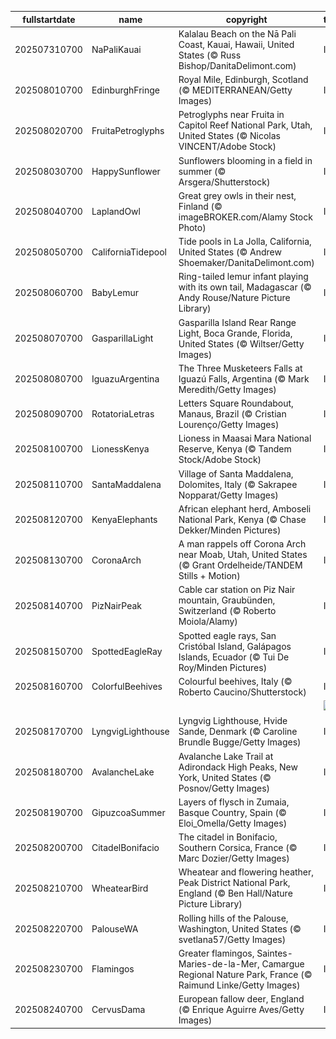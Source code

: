 |fullstartdate|name|copyright|title|image|
|--|--|--|--|--|
202507310700|NaPaliKauai|Kalalau Beach on the Nā Pali Coast, Kauai, Hawaii, United States (© Russ Bishop/DanitaDelimont.com)|Info|![](/en-AU/2025/08/202507310700NaPaliKauai.jpg)|
202508010700|EdinburghFringe|Royal Mile, Edinburgh, Scotland (© MEDITERRANEAN/Getty Images)|Info|![](/en-AU/2025/08/202508010700EdinburghFringe.jpg)|
202508020700|FruitaPetroglyphs|Petroglyphs near Fruita in Capitol Reef National Park, Utah, United States (© Nicolas VINCENT/Adobe Stock)|Info|![](/en-AU/2025/08/202508020700FruitaPetroglyphs.jpg)|
202508030700|HappySunflower|Sunflowers blooming in a field in summer (© Arsgera/Shutterstock)|Info|![](/en-AU/2025/08/202508030700HappySunflower.jpg)|
202508040700|LaplandOwl|Great grey owls in their nest, Finland (© imageBROKER.com/Alamy Stock Photo)|Info|![](/en-AU/2025/08/202508040700LaplandOwl.jpg)|
202508050700|CaliforniaTidepool|Tide pools in La Jolla, California, United States (© Andrew Shoemaker/DanitaDelimont.com)|Info|![](/en-AU/2025/08/202508050700CaliforniaTidepool.jpg)|
202508060700|BabyLemur|Ring-tailed lemur infant playing with its own tail, Madagascar (© Andy Rouse/Nature Picture Library)|Info|![](/en-AU/2025/08/202508060700BabyLemur.jpg)|
202508070700|GasparillaLight|Gasparilla Island Rear Range Light, Boca Grande, Florida, United States (© Wiltser/Getty Images)|Info|![](/en-AU/2025/08/202508070700GasparillaLight.jpg)|
202508080700|IguazuArgentina|The Three Musketeers Falls at Iguazú Falls, Argentina (© Mark Meredith/Getty Images)|Info|![](/en-AU/2025/08/202508080700IguazuArgentina.jpg)|
202508090700|RotatoriaLetras|Letters Square Roundabout, Manaus, Brazil (© Cristian Lourenço/Getty Images)|Info|![](/en-AU/2025/08/202508090700RotatoriaLetras.jpg)|
202508100700|LionessKenya|Lioness in Maasai Mara National Reserve, Kenya (© Tandem Stock/Adobe Stock)|Info|![](/en-AU/2025/08/202508100700LionessKenya.jpg)|
202508110700|SantaMaddalena|Village of Santa Maddalena, Dolomites, Italy (© Sakrapee Nopparat/Getty Images)|Info|![](/en-AU/2025/08/202508110700SantaMaddalena.jpg)|
202508120700|KenyaElephants|African elephant herd, Amboseli National Park, Kenya (© Chase Dekker/Minden Pictures)|Info|![](/en-AU/2025/08/202508120700KenyaElephants.jpg)|
202508130700|CoronaArch|A man rappels off Corona Arch near Moab, Utah, United States (© Grant Ordelheide/TANDEM Stills + Motion)|Info|![](/en-AU/2025/08/202508130700CoronaArch.jpg)|
202508140700|PizNairPeak|Cable car station on Piz Nair mountain, Graubünden, Switzerland (© Roberto Moiola/Alamy)|Info|![](/en-AU/2025/08/202508140700PizNairPeak.jpg)|
202508150700|SpottedEagleRay|Spotted eagle rays, San Cristóbal Island, Galápagos Islands, Ecuador (© Tui De Roy/Minden Pictures)|Info|![](/en-AU/2025/08/202508150700SpottedEagleRay.jpg)|
202508160700|ColorfulBeehives|Colourful beehives, Italy (© Roberto Caucino/Shutterstock)|Info|![](/en-AU/2025/08/202508160700ColorfulBeehives.jpg)|
||||![](/en-AU/2025/08/.jpg)|
202508170700|LyngvigLighthouse|Lyngvig Lighthouse, Hvide Sande, Denmark (© Caroline Brundle Bugge/Getty Images)|Info|![](/en-AU/2025/08/202508170700LyngvigLighthouse.jpg)|
202508180700|AvalancheLake|Avalanche Lake Trail at Adirondack High Peaks, New York, United States (© Posnov/Getty Images)|Info|![](/en-AU/2025/08/202508180700AvalancheLake.jpg)|
202508190700|GipuzcoaSummer|Layers of flysch in Zumaia, Basque Country, Spain (© Eloi_Omella/Getty Images)|Info|![](/en-AU/2025/08/202508190700GipuzcoaSummer.jpg)|
202508200700|CitadelBonifacio|The citadel in Bonifacio, Southern Corsica, France (© Marc Dozier/Getty Images)|Info|![](/en-AU/2025/08/202508200700CitadelBonifacio.jpg)|
202508210700|WheatearBird|Wheatear and flowering heather, Peak District National Park, England (© Ben Hall/Nature Picture Library)|Info|![](/en-AU/2025/08/202508210700WheatearBird.jpg)|
202508220700|PalouseWA|Rolling hills of the Palouse, Washington, United States (© svetlana57/Getty Images)|Info|![](/en-AU/2025/08/202508220700PalouseWA.jpg)|
202508230700|Flamingos|Greater flamingos, Saintes-Maries-de-la-Mer, Camargue Regional Nature Park, France (© Raimund Linke/Getty Images)|Info|![](/en-AU/2025/08/202508230700Flamingos.jpg)|
202508240700|CervusDama|European fallow deer, England (© Enrique Aguirre Aves/Getty Images)|Info|![](/en-AU/2025/08/202508240700CervusDama.jpg)|
